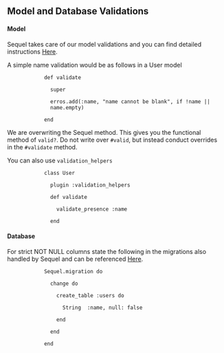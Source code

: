 ## Model and Database Validations

#### Model 

Sequel takes care of our model validations and you can find detailed
instructions
[Here](http://sequel.jeremyevans.net/rdoc/files/doc/validations_rdoc.html).

A simple name validation would be as follows in a User model

				def validate 
			
				  super 

				  erros.add(:name, "name cannot be blank", if !name ||
				  name.empty)

				end

We are overwriting the Sequel method. This gives you the functional method of
`valid?`. Do not write over `#valid`, but instead conduct overrides in the
`#validate` method.

You can also use `validation_helpers` 

				class User

				  plugin :validation_helpers

				  def validate 
				   
					validate_presence :name 

				  end

#### Database 

For strict NOT NULL columns state the following in the migrations also handled
by Sequel and can be referenced
[Here](http://sequel.jeremyevans.net/rdoc/files/doc/migration_rdoc.html).

				Sequel.migration do 

				  change do 

					create_table :users do

					  String  :name, null: false	
					  
					end

				  end

				end
